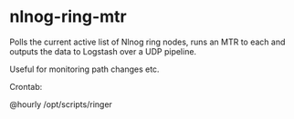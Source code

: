 # nlnog-ring-mtr
Polls the current active list of Nlnog ring nodes, runs an MTR to each and outputs the data to Logstash over a UDP pipeline. 

Useful for monitoring path changes etc.

Crontab:

@hourly /opt/scripts/ringer
